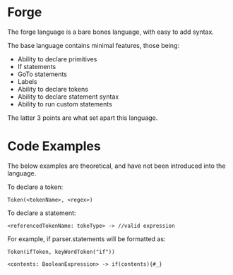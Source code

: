# Forge
The forge language is a bare bones language, with easy to add syntax.

The base language contains minimal features, those being:
 - Ability to declare primitives
 - If statements
 - GoTo statements
 - Labels
 - Ability to declare tokens
 - Ability to declare statement syntax
 - Ability to run custom statements

The latter 3 points are what set apart this language.

# Code Examples
The below examples are theoretical, and have not been introduced into the language.

To declare a token: 
```
Token(<tokenName>, <regex>)
```

To declare a statement: 
```
<referencedTokenName: tokeType> -> //valid expression
```

For example, if parser.statements will be formatted as:
```
Token(ifToken, keyWordToken("if"))

<contents: BooleanExpression> -> if(contents){#_}
```
